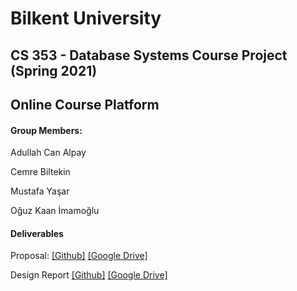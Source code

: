 # Bilkent University
## CS 353 - Database Systems Course Project (Spring 2021)
## Online Course Platform



#### Group Members:

Adullah Can Alpay

Cemre Biltekin

Mustafa Yaşar

Oğuz Kaan İmamoğlu



#### Deliverables

Proposal: [[Github]](https://github.com/OguzKaanImamoglu/Online-Course-Platform/blob/main/Group%201%20Proposal.pdf)  [[Google Drive]](https://docs.google.com/document/d/1LM5VS6MT3cDnsI_oO8nN7vY9bLUAT5O_I7LejMuM8go/edit?usp=sharing)

Design Report [[Github]](https://github.com/OguzKaanImamoglu/Online-Course-Platform/raw/main/Group%201%20Design%20Report.pdf)  [[Google Drive]](https://drive.google.com/file/d/1ju5ntCJb1CTrc0kJAhEaRM8u33QgfCG0/view?usp=sharing)
